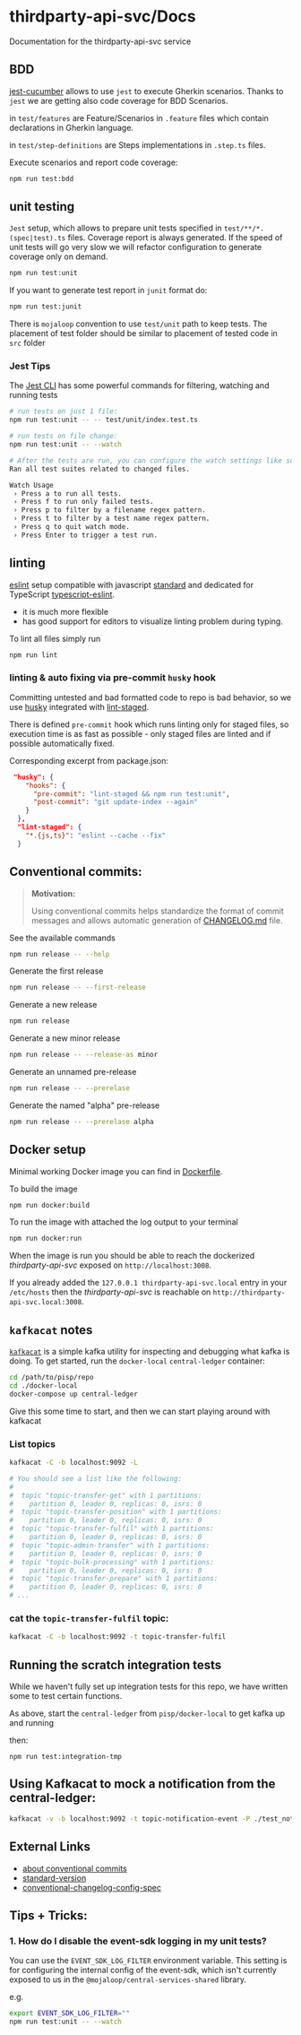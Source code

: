 # thirdparty-api-svc/Docs

Documentation for the thirdparty-api-svc service
## BDD

[jest-cucumber](https://github.com/bencompton/jest-cucumber) allows to use `jest` to execute Gherkin scenarios. Thanks to `jest` we are getting also code coverage for BDD Scenarios.

in `test/features` are Feature/Scenarios in `.feature` files which contain declarations in Gherkin language.

in `test/step-definitions` are Steps implementations in `.step.ts` files.

Execute scenarios and report code coverage:
```bash
npm run test:bdd
```

## unit testing

`Jest` setup, which allows to prepare unit tests specified in `test/**/*.(spec|test).ts` files. Coverage report is always generated. If the speed of unit tests will go very slow we will refactor configuration to generate coverage only on demand.

```bash
npm run test:unit
```

If you want to generate test report in `junit` format do:
```bash
npm run test:junit
```

There is `mojaloop` convention to use `test/unit` path to keep tests. The placement of test folder should be similar to placement of tested code in `src` folder

### Jest Tips

The [Jest CLI](https://jestjs.io/docs/en/cli) has some powerful commands for filtering, watching and running tests

```bash
# run tests on just 1 file:
npm run test:unit -- -- test/unit/index.test.ts

# run tests on file change:
npm run test:unit -- --watch

# After the tests are run, you can configure the watch settings like so:
Ran all test suites related to changed files.

Watch Usage
 › Press a to run all tests.
 › Press f to run only failed tests.
 › Press p to filter by a filename regex pattern.
 › Press t to filter by a test name regex pattern.
 › Press q to quit watch mode.
 › Press Enter to trigger a test run.
```

## linting

[eslint](https://eslint.org/) setup compatible with javascript [standard](https://standardjs.com/) and dedicated for TypeScript [typescript-eslint](https://github.com/typescript-eslint/typescript-eslint).
  - it is much more flexible
  - has good support for editors to visualize linting problem during typing.

To lint all files simply run
```bash
npm run lint
```

### linting & auto fixing via pre-commit `husky` hook
Committing untested and bad formatted code to repo is bad behavior, so we use [husky](https://www.npmjs.com/package/husky) integrated with [lint-staged](https://www.npmjs.com/package/lint-staged). 

There is defined `pre-commit` hook which runs linting only for staged files, so execution time is as fast as possible - only staged files are linted and if possible automatically fixed.

Corresponding excerpt from package.json:

```json
 "husky": {
    "hooks": {
      "pre-commit": "lint-staged && npm run test:unit",
      "post-commit": "git update-index --again"
    }
  },
  "lint-staged": {
    "*.{js,ts}": "eslint --cache --fix"
  }
```

## Conventional commits:

> __Motivation:__
> 
> Using conventional commits helps standardize the format of commit messages and allows automatic generation of [CHANGELOG.md](../CHANGELOG.md) file.

See the available commands
```bash
npm run release -- --help
```

Generate the first release
```bash
npm run release -- --first-release
```

Generate a new release
```bash
npm run release
```

Generate a new minor release
```bash
npm run release -- --release-as minor
```

Generate an unnamed pre-release
```bash
npm run release -- --prerelase
```

Generate the named "alpha" pre-release
```bash
npm run release -- --prerelase alpha
```

## Docker setup
Minimal working Docker image you can find in [Dockerfile](../Dockerfile).

To build the image
```bash
npm run docker:build
```

To run the image with attached the log output to your terminal
```bash
npm run docker:run
```

When the image is run you should be able to reach the dockerized _thirdparty-api-svc_ exposed on `http://localhost:3008`.

If you already added the `127.0.0.1 thirdparty-api-svc.local` entry in your `/etc/hosts` then the _thirdparty-api-svc_ is reachable on `http://thirdparty-api-svc.local:3008`.

## `kafkacat` notes

[`kafkacat`](https://docs.confluent.io/current/app-development/kafkacat-usage.html#) is a simple kafka utility for inspecting and debugging what kafka is doing. To get started, run the `docker-local` `central-ledger` container:

```bash
cd /path/to/pisp/repo
cd ./docker-local
docker-compose up central-ledger
```

Give this some time to start, and then we can start playing around with kafkacat


### List topics

```bash
kafkacat -C -b localhost:9092 -L

# You should see a list like the following:
#
#  topic "topic-transfer-get" with 1 partitions:
#    partition 0, leader 0, replicas: 0, isrs: 0
#  topic "topic-transfer-position" with 1 partitions:
#    partition 0, leader 0, replicas: 0, isrs: 0
#  topic "topic-transfer-fulfil" with 1 partitions:
#    partition 0, leader 0, replicas: 0, isrs: 0
#  topic "topic-admin-transfer" with 1 partitions:
#    partition 0, leader 0, replicas: 0, isrs: 0
#  topic "topic-bulk-processing" with 1 partitions:
#    partition 0, leader 0, replicas: 0, isrs: 0
#  topic "topic-transfer-prepare" with 1 partitions:
#    partition 0, leader 0, replicas: 0, isrs: 0
# ...
```

### cat the `topic-transfer-fulfil` topic:

```bash
kafkacat -C -b localhost:9092 -t topic-transfer-fulfil
```

## Running the scratch integration tests

While we haven't fully set up integration tests for this repo, we have written some to test certain functions.

As above, start the `central-ledger` from `pisp/docker-local` to get kafka up and running

then:
```
npm run test:integration-tmp
```

## Using Kafkacat to mock a notification from the central-ledger:

```bash
kafkacat -v -b localhost:9092 -t topic-notification-event -P ./test_notification_commit.json
```


## External Links

- [about conventional commits](https://www.conventionalcommits.org/en/v1.0.0/)
- [standard-version](https://github.com/conventional-changelog/standard-version)
- [conventional-changelog-config-spec](https://github.com/conventional-changelog/conventional-changelog-config-spec/tree/master/versions/2.1.0)



## Tips + Tricks:

### 1. How do I disable the event-sdk logging in my unit tests?

You can use the `EVENT_SDK_LOG_FILTER` environment variable. This setting is for configuring the internal config of the event-sdk, which isn't currently exposed to us in the `@mojaloop/central-services-shared` library.

e.g.
```bash
export EVENT_SDK_LOG_FILTER=""
npm run test:unit -- --watch

```

